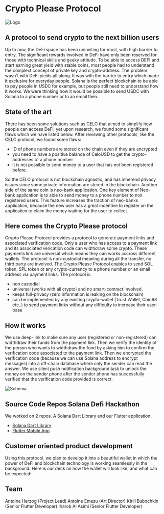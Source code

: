 # Crypto Please Protocol

![Logo](HORIZONTAL-Black-Gold.png)

## A protocol to send crypto to the next billion users

Up to now, the DeFi space has been uninviting for most, with high barrier to entry. The significant rewards involved in DeFi have only been reserved for those with technical skills and geeky attitude. To be able to access DEFI and start earning great yield with stable coins, most people had to understand the complext concept of private key and crypto-address. The problem wasn't with DeFi yields all along. It was with the barrier to entry which made it exclusive for everyday people.
Solana is the perfect blockchain to be able to pay people in USDC for example, but people still need to understand how it works.
We were thinking how it would be possible to send USDC with Solana to a phone number or to an email then.

## State of the art
There has been some solutions such as CELO that aimed to simplify how people can access DeFi, yet upon research, we found some significant flaws which we have listed below. After reviewing other protocols, like the CELO protocol, we found some flaws:
- ID of phone numbers are stored on the chain even if they are encrypted
- you need to have a positive balance of CeloUSD to get the crypto-addresses of a phone number
- it is not possible to send money to a user that has not been registered before.

So the CELO protocol is not blockchain agnostic, and has inherend privacy issues since some private information are stored in the blockchain.
Another side of the same coin is neo-bank application. One key element of Neo-bank application is to able to send money to a phone number to non registered users. This feature increases the traction of neo-banks application, because the new user has a great incentive to register on the application to claim the money waiting for the user to collect.

## Here comes the Crypto Please protocol
Crypto Please Protocol provides a protocol to generate payment links and associated verification code. Only a user who has access to a payment link and its associated verication code can widthdraw some crypto. These payments link are universal which means they can works accross different wallets. The protocol is non-custodial meaning during all the transfer, no third party are involved.
The Crypto Please Protocol enables to send SOL token, SPL token or any crypto-currency to a phone number or an email address via payment links. The protocol is:
- non custodial
- universal (works with all crypto) and no smart-contract involved.
- keeps full-privacy (zero information is leaking on the blockchain)
- can be implemented by any existing crypto-wallet (Trust Wallet, Coin98 etc..) to send payment links without any difficulty to increase their user-base

## How it works
We use deep-link to make sure any user (registered or non-registered) can widthdraw their funds from the payment link. Then we verify the identity of the person who wants to widthdraw the fund by asking him to confirm the verification code associated to the payment link. Then we encrypted the verification code (because we can use Solana address to encrypt messages) into a off-chain database where only the sender can read the answer. We use silent push notification background task to unlock the money on the sender phone after the sender phone has successfully verified that the verification code provided is correct.

![Schema](52a7fdfc4a40bb32eeae7529e6385813.png)

## Source Code Repos Solana Defi Hackathon
We worked on 2 repos. A Solana Dart Library and our Flutter application.

- [Solana Dart Library](https://github.com/cryptoplease/dart-solana-lib)
- [Flutter Mobile App](https://github.com/cryptoplease/crypto-please) 

## Customer oriented product development
Using this protocol, we plan to develop it into a beautiful wallet in which the power of DeFi and blockchain technology is working seamlessly in the background. Here is our deck on how the wallet will look like, and what can be expected:

## Team
Antoine Herzog (Project Lead)
Antoine Emezu (Art Director)
Kirill Bubochkin (Senior Flutter Developer)
Iharob Al Asimi (Senior Flutter Developer)
